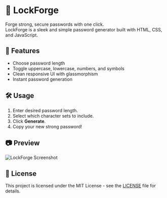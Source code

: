 # 🔐 LockForge

Forge strong, secure passwords with one click.  
LockForge is a sleek and simple password generator built with HTML, CSS, and JavaScript.

## 🚀 Features
- Choose password length
- Toggle uppercase, lowercase, numbers, and symbols
- Clean responsive UI with glassmorphism
- Instant password generation

## 🛠️ Usage
1. Enter desired password length.
2. Select which character sets to include.
3. Click **Generate**.
4. Copy your new strong password!

## 📷 Preview
![LockForge Screenshot](screenshot.png)

## 📜 License
This project is licensed under the MIT License - see the [LICENSE](LICENSE) file for details.
